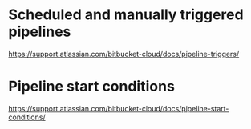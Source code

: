 # Scheduled and manually triggered pipelines
https://support.atlassian.com/bitbucket-cloud/docs/pipeline-triggers/

# Pipeline start conditions
https://support.atlassian.com/bitbucket-cloud/docs/pipeline-start-conditions/
